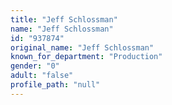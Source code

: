 ```yaml
---
title: "Jeff Schlossman"
name: "Jeff Schlossman"
id: "937874"
original_name: "Jeff Schlossman"
known_for_department: "Production"
gender: "0"
adult: "false"
profile_path: "null"
---
```

